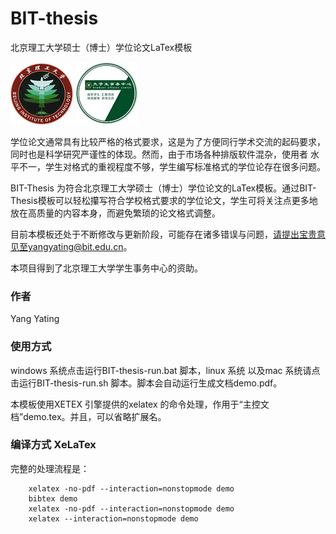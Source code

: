 
# BIT-thesis
北京理工大学硕士（博士）学位论文LaTex模板

![](https://github.com/y-yating/image/raw/master/image-school/BIT-small.png)
![](https://github.com/y-yating/image/raw/master/image-school/bit-student.jpg)


学位论文通常具有比较严格的格式要求，这是为了方便同行学术交流的起码要求，同时也是科学研究严谨性的体现。然而，由于市场各种排版软件混杂，使用者
水平不一，学生对格式的重视程度不够，学生编写标准格式的学位论存在很多问题。

BIT-Thesis 为符合北京理工大学硕士（博士）学位论文的LaTex模板。通过BIT-Thesis模板可以轻松攥写符合学校格式要求的学位论文，学生可将关注点更多地放在高质量的内容本身，而避免繁琐的论文格式调整。

目前本模板还处于不断修改与更新阶段，可能存在诸多错误与问题，请提出宝贵意见至yangyating@bit.edu.cn。

本项目得到了北京理工大学学生事务中心的资助。

### 作者
Yang Yating

### 使用方式

windows 系统点击运行BIT-thesis-run.bat 脚本，linux 系统
以及mac 系统请点击运行BIT-thesis-run.sh 脚本。脚本会自动运行生成文档demo.pdf。

本模板使用XETEX 引擎提供的xelatex 的命令处理，作用于“主控文档”demo.tex。并且，可以省略扩展名。

###  编译方式 XeLaTex
完整的处理流程是：

```
    xelatex -no-pdf --interaction=nonstopmode demo
    bibtex demo
    xelatex -no-pdf --interaction=nonstopmode demo
    xelatex --interaction=nonstopmode demo
```
